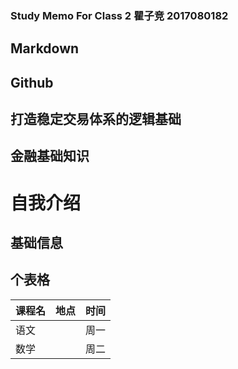 ### Study Memo For Class 2 瞿子竞 2017080182

## Markdown

## Github

## 打造稳定交易体系的逻辑基础

## 金融基础知识

# 自我介绍

## 基础信息
## 个表格

| 课程名 | 地点 | 时间 |
| ------ | ----| ----|
| 语文   |     | 周一 |
| 数学   |     | 周二 |

